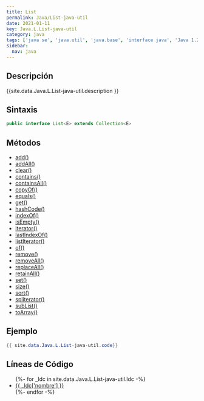 ```yaml
---
title: List
permalink: Java/List-java-util
date: 2021-01-11
key: Java.L.List-java-util
category: java
tags: ['java se', 'java.util', 'java.base', 'interface java', 'Java 1.2']
sidebar: 
  nav: java
---
```


## Descripción
{{site.data.Java.L.List-java-util.description }}

## Sintaxis
~~~java
public interface List<E> extends Collection<E>
~~~

## Métodos
* [add()](/Java/List-java-util/add)
* [addAll()](/Java/List-java-util/addAll)
* [clear()](/Java/List-java-util/clear)
* [contains()](/Java/List-java-util/contains)
* [containsAll()](/Java/List-java-util/containsAll)
* [copyOf()](/Java/List-java-util/copyOf)
* [equals()](/Java/List-java-util/equals)
* [get()](/Java/List-java-util/get)
* [hashCode()](/Java/List-java-util/hashCode)
* [indexOf()](/Java/List-java-util/indexOf)
* [isEmpty()](/Java/List-java-util/isEmpty)
* [iterator()](/Java/List-java-util/iterator)
* [lastIndexOf()](/Java/List-java-util/lastIndexOf)
* [listIterator()](/Java/List-java-util/listIterator)
* [of()](/Java/List-java-util/of)
* [remove()](/Java/List-java-util/remove)
* [removeAll()](/Java/List-java-util/removeAll)
* [replaceAll()](/Java/List-java-util/replaceAll)
* [retainAll()](/Java/List-java-util/retainAll)
* [set()](/Java/List-java-util/set)
* [size()](/Java/List-java-util/size)
* [sort()](/Java/List-java-util/sort)
* [spliterator()](/Java/List-java-util/spliterator)
* [subList()](/Java/List-java-util/subList)
* [toArray()](/Java/List-java-util/toArray)

## Ejemplo
~~~java
{{ site.data.Java.L.List-java-util.code}}
~~~

## Líneas de Código
<ul>
{%- for _ldc in site.data.Java.L.List-java-util.ldc -%}
   <li>
       <a href="{{_ldc['url'] }}">{{ _ldc['nombre'] }}</a>
   </li>
{%- endfor -%}
</ul>
